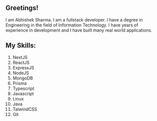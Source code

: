 ## Greetings!

I am Abhishek Sharma. I am a fullstack developer. I have a degree in Engineering in the field of Information Technology. I have years of experience in development and I have built many real world applications. 

## My Skills:

1) NextJS
2) ReactJS
3) ExpressJS
4) NodeJS
5) MongoDB
6) Prisma
7) Typescript
8) Javascript
9) Linux
10) Java
11) TalwindCSS
12) Git
